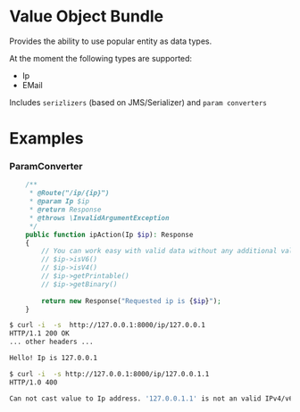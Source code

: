 # Value Object Bundle

Provides the ability to use popular entity as data types.

At the moment the following types are supported:
- Ip
- EMail


Includes `serizlizers` (based on JMS/Serializer) and `param converters`


# Examples

### ParamConverter


```php
    /**
     * @Route("/ip/{ip}")
     * @param Ip $ip
     * @return Response
     * @throws \InvalidArgumentException
     */
    public function ipAction(Ip $ip): Response
    {
        // You can work easy with valid data without any additional validators
        // $ip->isV6()
        // $ip->isV4()
        // $ip->getPrintable()
        // $ip->getBinary()
        
        return new Response("Requested ip is {$ip}");
    }
```


```bash
$ curl -i  -s  http://127.0.0.1:8000/ip/127.0.0.1
HTTP/1.1 200 OK
... other headers ...

Hello! Ip is 127.0.0.1

```

```bash
$ curl -i  -s http://127.0.0.1:8000/ip/127.0.0.1.1
HTTP/1.0 400

Can not cast value to Ip address. '127.0.0.1.1' is not an valid IPv4/v6 address

```


